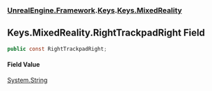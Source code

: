 ### [UnrealEngine.Framework](./UnrealEngine-Framework.md 'UnrealEngine.Framework').[Keys](./UnrealEngine-Framework-Keys.md 'UnrealEngine.Framework.Keys').[Keys.MixedReality](./UnrealEngine-Framework-Keys-MixedReality.md 'UnrealEngine.Framework.Keys.MixedReality')
## Keys.MixedReality.RightTrackpadRight Field
  
```csharp
public const RightTrackpadRight;
```
#### Field Value
[System.String](https://docs.microsoft.com/en-us/dotnet/api/System.String 'System.String')  
